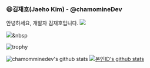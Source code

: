 ### 😄김재호(Jaeho Kim) - @chamomineDev
안녕하세요, 개발자 김재호입니다.
<a href="버튼을 눌렀을 때 이동할 링크" target="_blank"><img src="https://img.shields.io/badge/뱃지레이블-배경색?style=뱃지모양&logo=로고&logoColor=로고색상"/>
  
<img src="https://img.shields.io/badge/Python-3766AB?style=flat-square&logo=Python&logoColor=white"/></a>&nbsp

![trophy](https://github-profile-trophy.vercel.app/?username=chamomminedev)

![chamomminedev's github stats](https://github-readme-stats.vercel.app/api?username=chamomminedev&show_icons=true)
[![본인ID's github stats](https://github-readme-stats.vercel.app/api/top-langs/?username=chamomminedev&show_icons=true&hide_border=true&title_color=004386&icon_color=004386&layout=compact)](https://github.com/chamomminedev)
<!--
**chamominedev/chamominedev** is a ✨ _special_ ✨ repository because its `README.md` (this file) appears on your GitHub profile.

Here are some ideas to get you started:

- 🔭 I’m currently working on ...
- 🌱 I’m currently learning ...
- 👯 I’m looking to collaborate on ...
- 🤔 I’m looking for help with ...
- 💬 Ask me about ...
- 📫 How to reach me: ...
- 😄 Pronouns: ...
- ⚡ Fun fact: ...
-->

